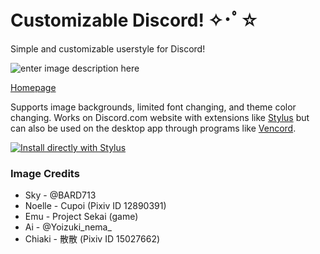 # Customizable Discord! ✧･ﾟ☆
Simple and customizable userstyle for Discord!

![enter image description here](https://userstyles.world/preview/6203/2.webp)

[Homepage](https://userstyles.world/style/6203/customizable-discord)

Supports image backgrounds, limited font changing, and theme color changing. Works on Discord.com website with extensions like [Stylus](https://github.com/openstyles/stylus) but can also be used on the desktop app through programs like [Vencord](https://github.com/Vendicated/Vencord).

[![Install directly with Stylus](https://img.shields.io/badge/Install%20directly%20with-Stylus-00adad.svg)](https://raw.githubusercontent.com/uso-archive/data/flomaster/data/usercss/175085.user.css)

### Image Credits
* Sky - @BARD713
* Noelle - Cupoi (Pixiv ID 12890391)
* Emu - Project Sekai (game)
* Ai - @Yoizuki_nema_
* Chiaki - 散散 (Pixiv ID 15027662)
